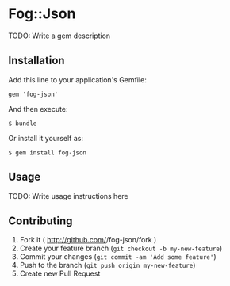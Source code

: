 # Fog::Json

TODO: Write a gem description

## Installation

Add this line to your application's Gemfile:

    gem 'fog-json'

And then execute:

    $ bundle

Or install it yourself as:

    $ gem install fog-json

## Usage

TODO: Write usage instructions here

## Contributing

1. Fork it ( http://github.com/<my-github-username>/fog-json/fork )
2. Create your feature branch (`git checkout -b my-new-feature`)
3. Commit your changes (`git commit -am 'Add some feature'`)
4. Push to the branch (`git push origin my-new-feature`)
5. Create new Pull Request
